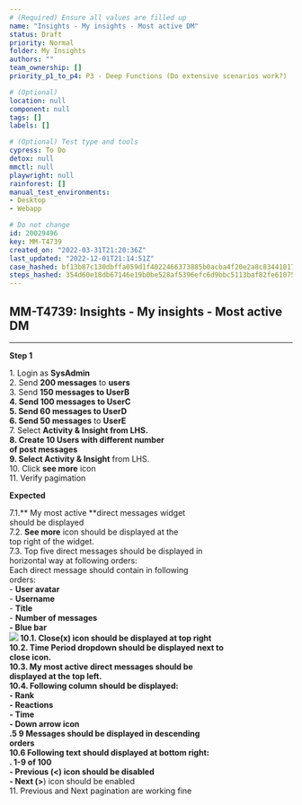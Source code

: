 ```yaml
---
# (Required) Ensure all values are filled up
name: "Insights - My insights - Most active DM"
status: Draft
priority: Normal
folder: My Insights
authors: ""
team_ownership: []
priority_p1_to_p4: P3 - Deep Functions (Do extensive scenarios work?)

# (Optional)
location: null
component: null
tags: []
labels: []

# (Optional) Test type and tools
cypress: To Do
detox: null
mmctl: null
playwright: null
rainforest: []
manual_test_environments:
- Desktop
- Webapp

# Do not change
id: 20029496
key: MM-T4739
created_on: "2022-03-31T21:20:36Z"
last_updated: "2022-12-01T21:14:51Z"
case_hashed: bf13b87c130dbffa059d1f4022466373885b0acba4f20e2a8c83441017fe2873677308299930e30ed2ba97a429979403
steps_hashed: 354d60e18db67146e19b0be528af5396efc6d9bbc5113baf82fe610759435a2999fe59f05e712c9c2d2736e16915083f
---
```


<!-- (Auto-generated) Based on frontmatter's "key" and "name" -->

## MM-T4739: Insights - My insights - Most active DM

---

**Step 1**

1\. Login as **SysAdmin**\
2\. Send **200 messages** to **users**\
3\. Send **150 messages **to **UserB**\
4\. Send **100 messages** to **UserC**\
5\. Send** 60 messages **to **UserD**\
6\. Send** 50 messages** to **UserE**\
7\. Select **Activity & Insight **from LHS.\
8\. Create 10 Users with different number\
of post messages\
9\. Select** Activity & Insight** from LHS.\
10\. Click **see more** icon\
11\. Verify pagimation

**Expected**

7.1.\*\* My most active \*\*direct messages widget\
should be displayed\
7.2. **See more** icon should be displayed at the\
top right of the widget.\
7.3. Top five direct messages should be displayed in\
horizontal way at following orders:\
Each direct message should contain in following\
orders:\
\- **User avatar**\
\- **Username**\
\- **Title**\
\- **Number of messages\
\- Blue bar**\
**![](https://smartbear-tm4j-prod-us-west-2-attachment-rich-text.s3.us-west-2.amazonaws.com/embedded-f3277290f945470c4add5d21ef3dc7ca7b74388fc7152bfb6b99ae58c66a95a8-1649181027442-1649181027441.png) **10.1. Close(**x**) icon should be displayed at top right\
10.2. Time Period dropdown should be displayed next to\
close icon.\
10.3. **My most active direct messages **should be\
displayed at the top left.\
10.4. Following column should be displayed:\
\- **Rank**\
\- **Reactions**\
\- **Time**\
\- **Down arrow icon**\
.5 9 Messages should be displayed in descending\
orders\
10.6 Following text should displayed at bottom right:\
. **1-9 of 100**\
\- Previous (**<**) icon should be disabled\
\- Next (**>**) icon should be enabled\
11\. Previous and Next pagination are working fine
